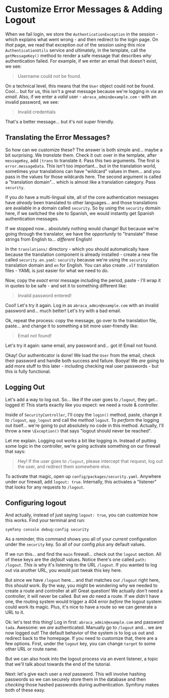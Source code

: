 # Customize Error Messages & Adding Logout

When we fail login, we store the `AuthenticationException` in the session - which
explains what went wrong - and then redirect to the login page. On *that* page, we
read that exception *out* of the session using this nice `AuthenticationUtils`
service and ultimately, in the template, call the `getMessageKey()` method
to render a safe message that describes *why* authentication failed. For example,
if we enter an email that doesn't exist, we see:

> Username could not be found.

On a technical level, this means that the `User` object could not be found. Cool...
but for us, this isn't a great message because we're logging in via an *email*.
Also, if we enter a *valid* user - `abraca_admin@example.com` - with an invalid
password, we see:

> Invalid credentials

That's a better message... but it's not super friendly.

## Translating the Error Messages?

So how can we customize these? The answer is both simple and... maybe a bit surprising.
We *translate* them. Check it out: over in the template, after `messageKey`, add
`|trans` to translate it. Pass this two arguments. The first is `error.messageData`.
This isn't too important... but in the translation world, sometimes your translations
can have "wildcard" values in them... and you pass in the values for those wildcards
here. The second argument is called a "translation domain"... which is almost like
a translation category. Pass `security`.

If you *do* have a multi-lingual site, all of the core authentication messages have
*already* been translated to other languages... and those translations are available
in a domain called `security`. So by using the `security` domain here, if we switched
the site to Spanish, we would instantly get Spanish authentication messages.

If we stopped now... absolutely nothing would change! But because we're going
through the translator, we have the *opportunity* to "translate" these strings
from English to... *different* English!

In the `translations/` directory - which you should automatically have because
the translation component is already installed - create a new file called
`security.en.yaml`: `security` because we're using the `security` translation
domain and `en` for English. You can also create `.xlf` translation files - YAML
is just easier for what we need to do.

Now, copy the *exact* error message including the period, paste - I'll wrap
it in quotes to be safe - and set it to something different like:

> Invalid password entered!

Cool! Let's try it again. Log in as `abraca_admin@example.com` with an invalid
password and... much better! Let's try with a bad email.

Ok, repeat the process: copy the message, go over to the translation file, paste...
and change it to something a bit more user-friendly like:

> Email not found!

Let's try it again: same email, any password and... got it! Email not found.

Okay! Our authenticator is done! We load the `User` from the email, check their
password and handle both success and failure. Booya! We *are* going to add more
stuff to this later - including checking real user passwords - but this *is*
fully functional.

## Logging Out

Let's add a way to log out. So... like if the user goes to `/logout`, they get...
logged it! This starts exactly like you expect: we need a route & controller.

Inside of `SecurityController`, I'll copy the `login()` method, paste, change it
to `/logout`, `app_logout` and call the *method* `logout`. To *perform* the logging
out itself... we're going to put absolutely no code in this method. Actually, I'll
throw a new `\Exception()` that says "logout should never be reached".

Let me explain. Logging out works a bit like logging in. Instead of putting some
logic in the controller, we're going activate something on our firewall that says:

> Hey! If the user goes to `/logout`, please intercept that request, log out the user,
> and redirect them somewhere else.

To activate that magic, open up `config/packages/security.yaml`. Anywhere under our
firewall, add `logout: true`. Internally, this activates a "listener" that looks
for any requests to `/logout`.

## Configuring logout

And actually, instead of just saying `logout: true`, you can customize how this
works. Find your terminal and run:


```terminal
symfony console debug:config security
```

As a reminder, this command shows you all of your *current* configuration under
the `security` key. So all of our config *plus* any default values.

If we run this... and find the `main` firewall... check out the `logout` section.
All of these keys are the *default* values. Notice there's one called
`path: /logout`. *This* is why it's listening to the URL `/logout`. If you wanted
to log out via another URL, you would just tweak this key here.

But since we have `/logout` here... and that matches our `/logout` right here,
this *should* work. By the way, you might be wondering why we needed to create
a route and controller at all! Great question! We actually *don't* need a controller,
it will never be called. But we *do* need a route. If we *didn't* have one, the
routing system would trigger a 404 error *before* the logout system could work its
magic. Plus, it's nice to have a route so we can generate a URL to it.

Ok: let's test this thing! Log in first: `abraca_admin@example.com` and
password `tada`. Awesome: we *are* authenticated. Manually go to `/logout` and...
we are now logged out! The default behavior of the system is to log us out and
redirect back to the homepage. If you need to customize that, there are a few
options. First, under the `logout` key, you can change `target` to some other
URL or route name.

But we can also hook into the logout process via an event listener, a topic that
we'll talk about towards the end of the tutorial.

Next: let's give each user a *real* password. This will involve hashing
passwords so we can securely store them in the database and then *checking*
those hashed passwords during authentication. Symfony makes both of these easy.
